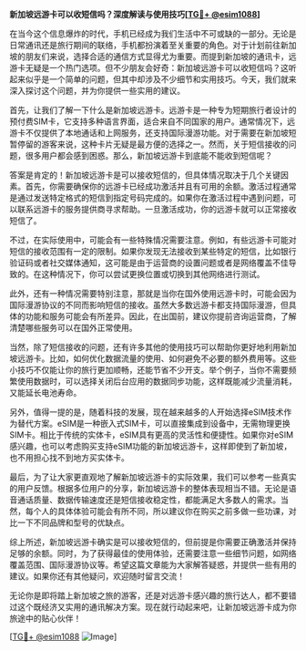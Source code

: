 **新加坡远游卡可以收短信吗？深度解读与使用技巧[[TG💪+ @esim1088](https://t.me/s/esim1088)]**

在当今这个信息爆炸的时代，手机已经成为我们生活中不可或缺的一部分。无论是日常通讯还是旅行期间的联络，手机都扮演着至关重要的角色。对于计划前往新加坡的朋友们来说，选择合适的通信方式显得尤为重要。而提到新加坡的通讯卡，远游卡无疑是一个热门选项。但不少朋友会好奇：新加坡远游卡可以收短信吗？这听起来似乎是一个简单的问题，但其中却涉及不少细节和实用技巧。今天，我们就来深入探讨这个问题，并为你提供一些实用的建议。

首先，让我们了解一下什么是新加坡远游卡。远游卡是一种专为短期旅行者设计的预付费SIM卡，它支持多种语言界面，适合来自不同国家的用户。通常情况下，远游卡不仅提供了本地通话和上网服务，还支持国际漫游功能。对于需要在新加坡短暂停留的游客来说，这种卡片无疑是最方便的选择之一。然而，关于短信接收的问题，很多用户都会感到困惑。那么，新加坡远游卡到底能不能收到短信呢？

答案是肯定的！新加坡远游卡是可以接收短信的，但具体情况取决于几个关键因素。首先，你需要确保你的远游卡已经成功激活并且有可用的余额。激活过程通常是通过发送特定格式的短信到指定号码完成的。如果你在激活过程中遇到问题，可以联系远游卡的服务提供商寻求帮助。一旦激活成功，你的远游卡就可以正常接收短信了。

不过，在实际使用中，可能会有一些特殊情况需要注意。例如，有些远游卡可能对短信的接收范围有一定的限制。如果你发现无法接收到某些特定的短信，比如银行验证码或者社交媒体通知，这可能是由于运营商的设置问题或者是网络覆盖不佳导致的。在这种情况下，你可以尝试更换位置或切换到其他网络进行测试。

此外，还有一种情况需要特别注意，那就是当你在国外使用远游卡时，可能会因为国际漫游协议的不同而影响短信的接收。虽然大多数远游卡都支持国际漫游，但具体的功能和服务可能会有所差异。因此，在出国前，建议你提前咨询运营商，了解清楚哪些服务可以在国外正常使用。

当然，除了短信接收的问题，还有许多其他的使用技巧可以帮助你更好地利用新加坡远游卡。比如，如何优化数据流量的使用、如何避免不必要的额外费用等。这些小技巧不仅能让你的旅行更加顺畅，还能节省不少开支。举个例子，当你不需要频繁使用数据时，可以选择关闭后台应用的数据同步功能，这样既能减少流量消耗，又能延长电池寿命。

另外，值得一提的是，随着科技的发展，现在越来越多的人开始选择eSIM技术作为替代方案。eSIM是一种嵌入式SIM卡，可以直接集成到设备中，无需物理更换SIM卡。相比于传统的实体卡，eSIM具有更高的灵活性和便捷性。如果你对eSIM感兴趣，也可以考虑购买支持eSIM功能的新加坡远游卡，这样即使到了新加坡，也不用担心找不到地方买实体卡。

最后，为了让大家更直观地了解新加坡远游卡的实际效果，我们可以参考一些真实的用户反馈。根据多位用户的分享，新加坡远游卡的整体表现相当不错。无论是语音通话质量、数据传输速度还是短信接收稳定性，都能满足大多数人的需求。当然，每个人的具体体验可能会有所不同，所以建议你在购买之前多做一些功课，对比一下不同品牌和型号的优缺点。

综上所述，新加坡远游卡确实是可以接收短信的，但前提是你需要正确激活并保持足够的余额。同时，为了获得最佳的使用体验，还需要注意一些细节问题，如网络覆盖范围、国际漫游协议等。希望这篇文章能为大家解答疑惑，并提供一些有用的建议。如果你还有其他疑问，欢迎随时留言交流！

无论你是即将踏上新加坡之旅的游客，还是对远游卡感兴趣的旅行达人，都不要错过这个既经济又实用的通讯解决方案。现在就行动起来吧，让新加坡远游卡成为你旅途中的贴心伙伴！

[[TG💪+ @esim1088](https://t.me/s/esim1088) ![Image](https://i.postimg.cc/4NQfJmqS/Snipaste-2025-05-13-00-14-12.png)]
